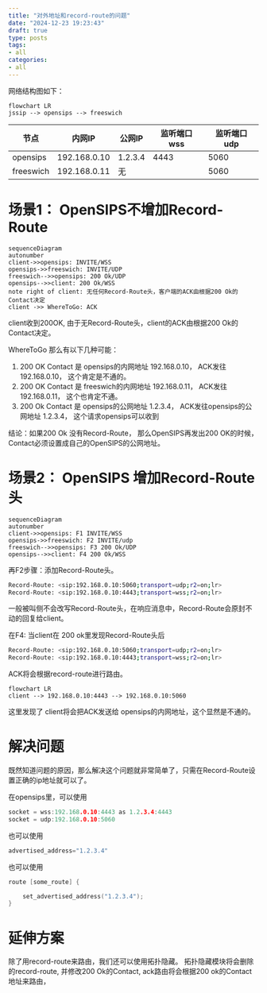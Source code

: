 ```yaml
---
title: "对外地址和record-route的问题"
date: "2024-12-23 19:23:43"
draft: true
type: posts
tags:
- all
categories:
- all
---
```


网络结构图如下：

```mermaid
flowchart LR
jssip --> opensips --> freeswich
```


节点   | 内网IP | 公网IP | 监听端口wss | 监听端口udp
---   | ---   | --- | --- | ---
opensips  | 192.168.0.10 | 1.2.3.4 | 4443 | 5060
freeswich  | 192.168.0.11 | 无 |  | 5060


# 场景1：  OpenSIPS不增加Record-Route

```mermaid
sequenceDiagram
autonumber
client->>opensips: INVITE/WSS
opensips->>freeswich: INVITE/UDP
freeswich-->>opensips: 200 Ok/UDP
opensips-->>client: 200 Ok/WSS
note right of client: 无任何Record-Route头，客户端的ACK由根据200 Ok的Contact决定
client ->> WhereToGo: ACK 
```

client收到200OK, 由于无Record-Route头，client的ACK由根据200 Ok的Contact决定。

WhereToGo 那么有以下几种可能：

1. 200 OK Contact 是 opensips的内网地址 192.168.0.10， ACK发往192.168.0.10， 这个肯定是不通的。 
2. 200 OK Contact 是 freeswich的内网地址 192.168.0.11， ACK发往192.168.0.11， 这个也肯定不通。
2. 200 Ok Contact 是 opensips的公网地址 1.2.3.4， ACK发往opensips的公网地址 1.2.3.4， 这个请求opensips可以收到

结论：如果200 Ok 没有Record-Route， 那么OpenSIPS再发出200 OK的时候，Contact必须设置成自己的OpenSIPS的公网地址。

# 场景2： OpenSIPS 增加Record-Route头

```mermaid
sequenceDiagram
autonumber
client->>opensips: F1 INVITE/WSS
opensips->>freeswich: F2 INVITE/udp
freeswich-->>opensips: F3 200 Ok/UDP
opensips-->>client: F4 200 Ok/WSS
```

再F2步骤：添加Record-Route头。

```sh
Record-Route: <sip:192.168.0.10:5060;transport=udp;r2=on;lr>
Record-Route: <sip:192.168.0.10:4443;transport=wss;r2=on;lr>
```

一般被叫侧不会改写Record-Route头，在响应消息中，Record-Route会原封不动的回复给client。

在F4: 当client在 200 ok里发现Record-Route头后

```sh
Record-Route: <sip:192.168.0.10:5060;transport=udp;r2=on;lr>
Record-Route: <sip:192.168.0.10:4443;transport=wss;r2=on;lr>
```

ACK将会根据record-route进行路由。

```mermaid
flowchart LR
client --> 192.168.0.10:4443 --> 192.168.0.10:5060
```

这里发现了 client将会把ACK发送给 opensips的内网地址，这个显然是不通的。

# 解决问题

既然知道问题的原因，那么解决这个问题就非常简单了，只需在Record-Route设置正确的ip地址就可以了。

在opensips里，可以使用

```c
socket = wss:192.168.0.10:4443 as 1.2.3.4:4443
socket = udp:192.168.0.10:5060
```

也可以使用
```c
advertised_address="1.2.3.4"
```

也可以使用
```c
route [some_route] {

    set_advertised_address("1.2.3.4");
}
```

# 延伸方案
除了用record-route来路由，我们还可以使用拓扑隐藏。
拓扑隐藏模块将会删除的record-route, 并修改200 Ok的Contact, ack路由将会根据200 ok的Contact地址来路由，